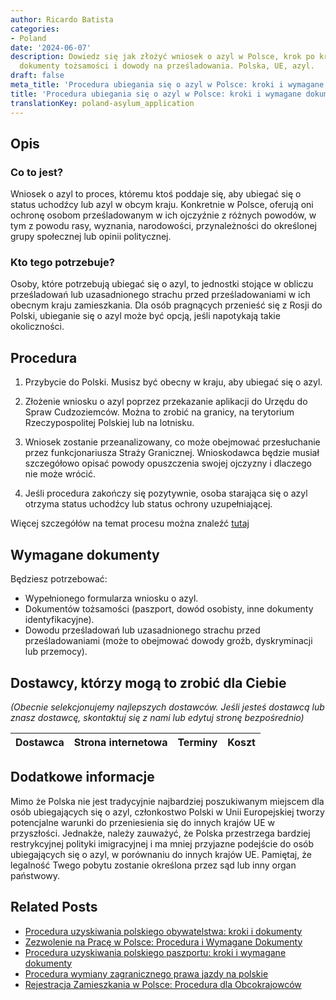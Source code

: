 ```yaml
---
author: Ricardo Batista
categories:
- Poland
date: '2024-06-07'
description: Dowiedz się jak złożyć wniosek o azyl w Polsce, krok po kroku. Wymagane
  dokumenty tożsamości i dowody na prześladowania. Polska, UE, azyl.
draft: false
meta_title: 'Procedura ubiegania się o azyl w Polsce: kroki i wymagane dokumenty'
title: 'Procedura ubiegania się o azyl w Polsce: kroki i wymagane dokumenty'
translationKey: poland-asylum_application
---
```



## Opis
### Co to jest?
Wniosek o azyl to proces, któremu ktoś poddaje się, aby ubiegać się o status uchodźcy lub azyl w obcym kraju. Konkretnie w Polsce, oferują oni ochronę osobom prześladowanym w ich ojczyźnie z różnych powodów, w tym z powodu rasy, wyznania, narodowości, przynależności do określonej grupy społecznej lub opinii politycznej.

### Kto tego potrzebuje?
Osoby, które potrzebują ubiegać się o azyl, to jednostki stojące w obliczu prześladowań lub uzasadnionego strachu przed prześladowaniami w ich obecnym kraju zamieszkania. Dla osób pragnących przenieść się z Rosji do Polski, ubieganie się o azyl może być opcją, jeśli napotykają takie okoliczności.

## Procedura
1. Przybycie do Polski. Musisz być obecny w kraju, aby ubiegać się o azyl.
2. Złożenie wniosku o azyl poprzez przekazanie aplikacji do Urzędu do Spraw Cudzoziemców.
   Można to zrobić na granicy, na terytorium Rzeczypospolitej Polskiej lub na lotnisku.
   
3. Wniosek zostanie przeanalizowany, co może obejmować przesłuchanie przez funkcjonariusza Straży Granicznej. Wnioskodawca będzie musiał szczegółowo opisać powody opuszczenia swojej ojczyzny i dlaczego nie może wrócić.
   
4. Jeśli procedura zakończy się pozytywnie, osoba starająca się o azyl otrzyma status uchodźcy lub status ochrony uzupełniającej.

Więcej szczegółów na temat procesu można znaleźć [tutaj](https://udsc.gov.pl/en/cudzoziemcy/uchodzcy-i-osoby-podlegajace-ochronie-udzielanej-na-terytorium-rzeczypospolitej-polskiej/procedure-for-granting-refugee-status-to-foreigners/)

## Wymagane dokumenty
Będziesz potrzebować:

- Wypełnionego formularza wniosku o azyl.
- Dokumentów tożsamości (paszport, dowód osobisty, inne dokumenty identyfikacyjne).
- Dowodu prześladowań lub uzasadnionego strachu przed prześladowaniami (może to obejmować dowody groźb, dyskryminacji lub przemocy).

## Dostawcy, którzy mogą to zrobić dla Ciebie

_(Obecnie selekcjonujemy najlepszych dostawców. Jeśli jesteś dostawcą lub znasz dostawcę, skontaktuj się z nami lub edytuj stronę bezpośrednio)_

| Dostawca        |     Strona internetowa  |     Terminy     |       Koszt      |
| :-------------: | :-------------: |  :-------------: | :-------------: |

## Dodatkowe informacje
Mimo że Polska nie jest tradycyjnie najbardziej poszukiwanym miejscem dla osób ubiegających się o azyl, członkostwo Polski w Unii Europejskiej tworzy potencjalne warunki do przeniesienia się do innych krajów UE w przyszłości. Jednakże, należy zauważyć, że Polska przestrzega bardziej restrykcyjnej polityki imigracyjnej i ma mniej przyjazne podejście do osób ubiegających się o azyl, w porównaniu do innych krajów UE. Pamiętaj, że legalność Twego pobytu zostanie określona przez sąd lub inny organ państwowy.


## Related Posts

- [Procedura uzyskiwania polskiego obywatelstwa: kroki i dokumenty](https://tramitit.com/pl/guides/poland/wniosek_o_obywatelstwo/)
- [Zezwolenie na Pracę w Polsce: Procedura i Wymagane Dokumenty](https://tramitit.com/pl/guides/poland/pozwolenie_na_prace_dla_cudzoziemcow/)
- [Procedura uzyskiwania polskiego paszportu: kroki i wymagane dokumenty](https://tramitit.com/pl/guides/poland/paszport/)
- [Procedura wymiany zagranicznego prawa jazdy na polskie](https://tramitit.com/pl/guides/poland/wymiana_prawa_jazdy/)
- [Rejestracja Zamieszkania w Polsce: Procedura dla Obcokrajowców](https://tramitit.com/pl/guides/poland/zameldowanie_cudzoziemca/)